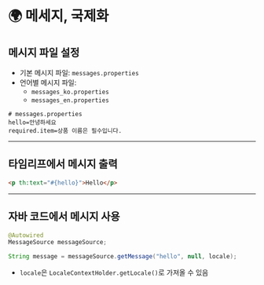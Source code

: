 # 🌍 메세지, 국제화

## 메시지 파일 설정

- 기본 메시지 파일: `messages.properties`
- 언어별 메시지 파일:
  - `messages_ko.properties`
  - `messages_en.properties`

```properties
# messages.properties
hello=안녕하세요
required.item=상품 이름은 필수입니다.
```

---

## 타임리프에서 메시지 출력

```html
<p th:text="#{hello}">Hello</p>
```

---

## 자바 코드에서 메시지 사용

```java
@Autowired
MessageSource messageSource;

String message = messageSource.getMessage("hello", null, locale);
```

- `locale`은 `LocaleContextHolder.getLocale()`로 가져올 수 있음
